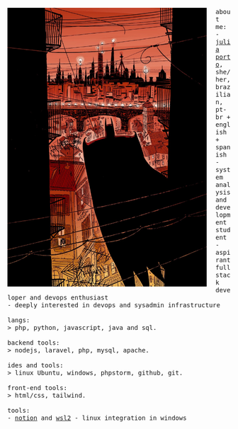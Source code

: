 <p float="left">
  <img src="https://github.com/gabrafo/gabrafo/blob/main/bat.jpeg" width="450" height="630" align="left" style="margin-right: 20px;">

  <samp>
    about me:<br>
    - <a href="https://juli32bit.netlify.app/" target="_blank">julia porto</a>, she/her, brazilian, pt-br + english + spanish<br>
    - system analysis and development student<br>
    - aspirant full stack developer and devops enthusiast<br>
    - deeply interested in devops and sysadmin infrastructure<br>
    <br>
    langs:<br>
    > php, python, javascript, java and sql.
    <br>
    <br>
    backend tools:<br>
    > nodejs, laravel, php, mysql, apache.
    <br>
    <br>
    ides and tools:<br>
    > linux Ubuntu, windows, phpstorm, github, git.
    <br>
    <br>
    front-end tools:<br>
    > html/css, tailwind.
    <br>
    
  </samp>
  <br>
  <samp>
    tools:<br>
    - <a href="https://obsidian.md/" target="_blank">notion</a> and <a href="https://notion.so/"
    - <a href="https://learn.microsoft.com/en-us/windows/wsl/about" target="_blank">wsl2</a> - linux integration in windows<br>
    <br>
  </samp>
</p>
